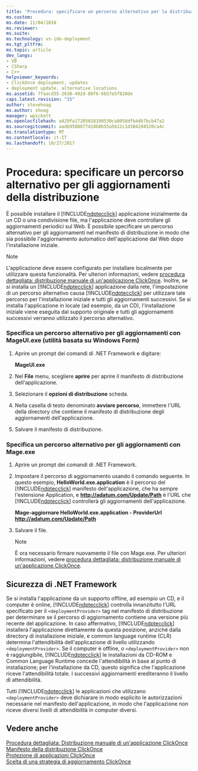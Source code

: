 ```yaml
---
title: 'Procedura: specificare un percorso alternativo per la distribuzione aggiornamenti | Documenti Microsoft'
ms.custom: 
ms.date: 11/04/2016
ms.reviewer: 
ms.suite: 
ms.technology: vs-ide-deployment
ms.tgt_pltfrm: 
ms.topic: article
dev_langs:
- VB
- CSharp
- C++
helpviewer_keywords:
- ClickOnce deployment, updates
- deployment update, alternative locations
ms.assetid: 7faacd35-2638-492d-80f6-6b57e5f820de
caps.latest.revision: "15"
author: stevehoag
ms.author: shoag
manager: wpickett
ms.openlocfilehash: a429fa17285018190530ca8058dfb4db7bcb47a2
ms.sourcegitcommit: aadb9588877418b8b55a5612c1d3842d4520ca4c
ms.translationtype: MT
ms.contentlocale: it-IT
ms.lasthandoff: 10/27/2017
---
```

# <a name="how-to-specify-an-alternate-location-for-deployment-updates"></a>Procedura: specificare un percorso alternativo per gli aggiornamenti della distribuzione
È possibile installare il [!INCLUDE[ndptecclick](../deployment/includes/ndptecclick_md.md)] applicazione inizialmente da un CD o una condivisione file, ma l'applicazione deve controllare gli aggiornamenti periodici sul Web. È possibile specificare un percorso alternativo per gli aggiornamenti nel manifesto di distribuzione in modo che sia possibile l'aggiornamento automatico dell'applicazione dal Web dopo l'installazione iniziale.  
  
> [!NOTE]
>  L'applicazione deve essere configurato per installare localmente per utilizzare questa funzionalità. Per ulteriori informazioni, vedere [procedura dettagliata: distribuzione manuale di un'applicazione ClickOnce](../deployment/walkthrough-manually-deploying-a-clickonce-application.md). Inoltre, se si installa un [!INCLUDE[ndptecclick](../deployment/includes/ndptecclick_md.md)] applicazione dalla rete, l'impostazione di un percorso alternativo causa [!INCLUDE[ndptecclick](../deployment/includes/ndptecclick_md.md)] per utilizzare tale percorso per l'installazione iniziale e tutti gli aggiornamenti successivi. Se si installa l'applicazione in locale (ad esempio, da un CD), l'installazione iniziale viene eseguita dal supporto originale e tutti gli aggiornamenti successivi verranno utilizzato il percorso alternativo.  
  
### <a name="specifying-an-alternate-location-for-updates-by-using-mageuiexe-windows-forms-based-utility"></a>Specifica un percorso alternativo per gli aggiornamenti con MageUI.exe (utilità basata su Windows Form)  
  
1.  Aprire un prompt dei comandi di .NET Framework e digitare:  
  
     **MageUI.exe**  
  
2.  Nel **File** menu, scegliere **aprire** per aprire il manifesto di distribuzione dell'applicazione.  
  
3.  Selezionare il **opzioni di distribuzione** scheda.  
  
4.  Nella casella di testo denominato **avviare percorso**, immettere l'URL della directory che contiene il manifesto di distribuzione degli aggiornamenti dell'applicazione.  
  
5.  Salvare il manifesto di distribuzione.  
  
### <a name="specifying-an-alternate-location-for-updates-by-using-mageexe"></a>Specifica un percorso alternativo per gli aggiornamenti con Mage.exe  
  
1.  Aprire un prompt dei comandi di .NET Framework.  
  
2.  Impostare il percorso di aggiornamento usando il comando seguente. In questo esempio, **HelloWorld.exe.application** è il percorso del [!INCLUDE[ndptecclick](../deployment/includes/ndptecclick_md.md)] manifesto dell'applicazione, che ha sempre l'estensione Application, e **http://adatum.com/Update/Path** è l'URL che [!INCLUDE[ndptecclick](../deployment/includes/ndptecclick_md.md)] controllerà gli aggiornamenti dell'applicazione.  
  
     **Mage-aggiornare HelloWorld.exe.application - ProviderUrl http://adatum.com/Update/Path**  
  
3.  Salvare il file.  
  
    > [!NOTE]
    >  È ora necessario firmare nuovamente il file con Mage.exe. Per ulteriori informazioni, vedere [procedura dettagliata: distribuzione manuale di un'applicazione ClickOnce](../deployment/walkthrough-manually-deploying-a-clickonce-application.md).  
  
## <a name="net-framework-security"></a>Sicurezza di .NET Framework  
 Se si installa l'applicazione da un supporto offline, ad esempio un CD, e il computer è online, [!INCLUDE[ndptecclick](../deployment/includes/ndptecclick_md.md)] controlla innanzitutto l'URL specificato per il `<deploymentProvider>` tag nel manifesto di distribuzione per determinare se il percorso di aggiornamento contiene una versione più recente del applicazione. In caso affermativo, [!INCLUDE[ndptecclick](../deployment/includes/ndptecclick_md.md)] installerà l'applicazione direttamente da questa posizione, anziché dalla directory di installazione iniziale, e common language runtime (CLR) determina l'attendibilità dell'applicazione di livello utilizzando `<deploymentProvider>`. Se il computer è offline, o `<deploymentProvider>` non è raggiungibile, [!INCLUDE[ndptecclick](../deployment/includes/ndptecclick_md.md)] le installazioni da CD-ROM e Common Language Runtime concede l'attendibilità in base al punto di installazione; per l'installazione da CD, questo significa che l'applicazione riceve l'attendibilità totale. I successivi aggiornamenti erediteranno il livello di attendibilità.  
  
 Tutti [!INCLUDE[ndptecclick](../deployment/includes/ndptecclick_md.md)] le applicazioni che utilizzano `<deploymentProvider>` deve dichiarare in modo esplicito le autorizzazioni necessarie nel manifesto dell'applicazione, in modo che l'applicazione non riceve diversi livelli di attendibilità in computer diversi.  
  
## <a name="see-also"></a>Vedere anche  
 [Procedura dettagliata: Distribuzione manuale di un'applicazione ClickOnce](../deployment/walkthrough-manually-deploying-a-clickonce-application.md)   
 [Manifesto della distribuzione ClickOnce](../deployment/clickonce-deployment-manifest.md)   
 [Protezione di applicazioni ClickOnce](../deployment/securing-clickonce-applications.md)   
 [Scelta di una strategia di aggiornamento ClickOnce](../deployment/choosing-a-clickonce-update-strategy.md)